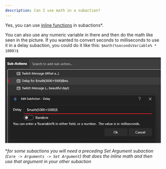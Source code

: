 ```yaml
---
description: Can I use math in a subaction?
---
```


Yes, you can use [inline functions](/guide/variables#inline-functions) in subactions*.

You can also use any numeric variable in there and then do the math like seen in the picture. If you wanted to convert seconds to milliseconds to use it in a delay subaction, you could do it like this: `$math(%secondsVariable% * 1000)$`

![Inline Math 10s Delay](./assets/math-inline.png)

**for some subactions you will need a preceding *Set Argument* subaction (`Core -> Arguments -> Set Argument`) that does the inline math and then use that argument in your other subaction*

